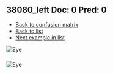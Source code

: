 ## 38080_left Doc: 0 Pred: 0
- [Back to confusion matrix](https://github.com/juliandewit/kaggle_retinopathy/blob/master/matrix.md)
- [Back to list](https://github.com/juliandewit/kaggle_retinopathy/blob/master/lists/00/list.md)
- [Next example in list](https://github.com/juliandewit/kaggle_retinopathy/blob/master/lists/00/38/38081_left.md)

![Eye](https://retinopaty.blob.core.windows.net/size1024/38080_left_0.jpeg)

### 

![Eye]()
